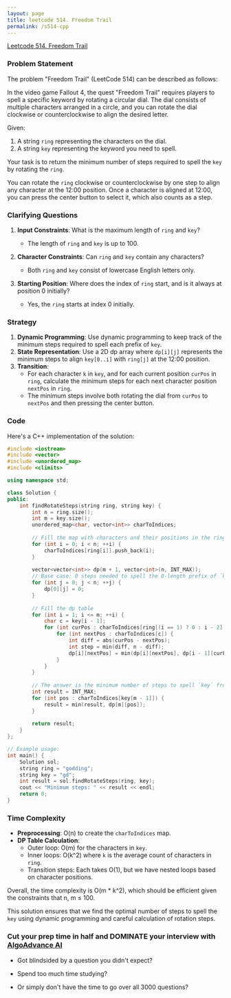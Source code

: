 ```yaml
---
layout: page
title: leetcode 514. Freedom Trail
permalink: /s514-cpp
---
```

[Leetcode 514. Freedom Trail](https://algoadvance.github.io/algoadvance/l514)
### Problem Statement

The problem "Freedom Trail" (LeetCode 514) can be described as follows:

In the video game Fallout 4, the quest "Freedom Trail" requires players to spell a specific keyword by rotating a circular dial. The dial consists of multiple characters arranged in a circle, and you can rotate the dial clockwise or counterclockwise to align the desired letter.

Given:

1. A string `ring` representing the characters on the dial.
2. A string `key` representing the keyword you need to spell.

Your task is to return the minimum number of steps required to spell the `key` by rotating the `ring`.

You can rotate the `ring` clockwise or counterclockwise by one step to align any character at the 12:00 position. Once a character is aligned at 12:00, you can press the center button to select it, which also counts as a step.

### Clarifying Questions

1. **Input Constraints**: What is the maximum length of `ring` and `key`? 
   - The length of `ring` and `key` is up to 100.

2. **Character Constraints**: Can `ring` and `key` contain any characters?
   - Both `ring` and `key` consist of lowercase English letters only.

3. **Starting Position**: Where does the index of `ring` start, and is it always at position 0 initially?
   - Yes, the `ring` starts at index 0 initially.

### Strategy

1. **Dynamic Programming**: Use dynamic programming to keep track of the minimum steps required to spell each prefix of `key`.
2. **State Representation**: Use a 2D dp array where `dp[i][j]` represents the minimum steps to align `key[0..i]` with `ring[j]` at the 12:00 position.
3. **Transition**:
   - For each character `k` in `key`, and for each current position `curPos` in `ring`, calculate the minimum steps for each next character position `nextPos` in `ring`.
   - The minimum steps involve both rotating the dial from `curPos` to `nextPos` and then pressing the center button.

### Code

Here's a C++ implementation of the solution:

```cpp
#include <iostream>
#include <vector>
#include <unordered_map>
#include <climits>

using namespace std;

class Solution {
public:
    int findRotateSteps(string ring, string key) {
        int n = ring.size();
        int m = key.size();
        unordered_map<char, vector<int>> charToIndices;
        
        // Fill the map with characters and their positions in the ring
        for (int i = 0; i < n; ++i) {
            charToIndices[ring[i]].push_back(i);
        }
        
        vector<vector<int>> dp(m + 1, vector<int>(n, INT_MAX));
        // Base case: 0 steps needed to spell the 0-length prefix of `key`
        for (int j = 0; j < n; ++j) {
            dp[0][j] = 0;
        }
        
        // Fill the dp table
        for (int i = 1; i <= m; ++i) {
            char c = key[i - 1];
            for (int curPos : charToIndices[ring[(i == 1) ? 0 : i - 2]]) {
                for (int nextPos : charToIndices[c]) {
                    int diff = abs(curPos - nextPos);
                    int step = min(diff, n - diff);
                    dp[i][nextPos] = min(dp[i][nextPos], dp[i - 1][curPos] + step + 1);
                }
            }
        }
        
        // The answer is the minimum number of steps to spell `key` from any position in the ring
        int result = INT_MAX;
        for (int pos : charToIndices[key[m - 1]]) {
            result = min(result, dp[m][pos]);
        }
        
        return result;
    }
};

// Example usage:
int main() {
    Solution sol;
    string ring = "godding";
    string key = "gd";
    int result = sol.findRotateSteps(ring, key);
    cout << "Minimum steps: " << result << endl;
    return 0;
}
```

### Time Complexity

- **Preprocessing**: O(n) to create the `charToIndices` map.
- **DP Table Calculation**:
  - Outer loop: O(m) for the characters in `key`.
  - Inner loops: O(k^2) where `k` is the average count of characters in `ring`.
  - Transition steps: Each takes O(1), but we have nested loops based on character positions.

Overall, the time complexity is O(m * k^2), which should be efficient given the constraints that n, m ≤ 100.

This solution ensures that we find the optimal number of steps to spell the `key` using dynamic programming and careful calculation of rotation steps.


### Cut your prep time in half and DOMINATE your interview with [AlgoAdvance AI](https://algoAdvance.com)

- Got blindsided by a question you didn't expect?

- Spend too much time studying?

- Or simply don't have the time to go over all 3000 questions?

